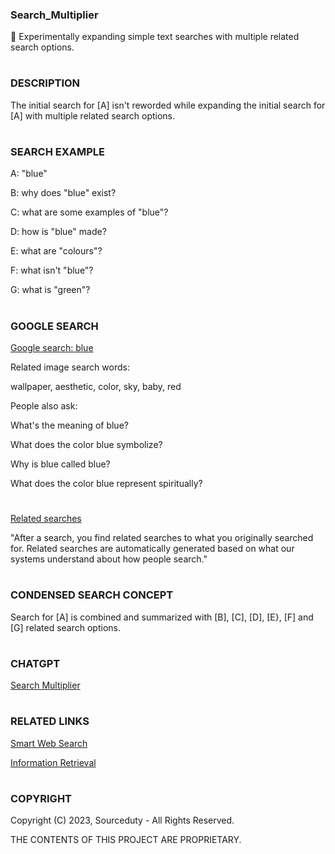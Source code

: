 ### Search_Multiplier

🔎 Experimentally expanding simple text searches with multiple related search options.

#
### DESCRIPTION

The initial search for [A] isn't reworded while expanding the initial search for [A] with multiple related search options.

#
### SEARCH EXAMPLE

A: "blue"

B: why does "blue" exist?

C: what are some examples of "blue"?

D: how is "blue" made?

E: what are "colours"?

F: what isn't "blue"?

G: what is "green"?

#
### GOOGLE SEARCH

[Google search: blue](https://www.google.com/search?q=blue&rlz=1C1VDKB_enCA1059CA1059&oq=blue&gs_lcrp=EgZjaHJvbWUyBggAEEUYOTIGCAEQRRhB0gEHODg1ajBqN6gCALACAA&sourceid=chrome&ie=UTF-8)

Related image search words:

wallpaper, aesthetic, color, sky, baby, red

People also ask:

What's the meaning of blue?

What does the color blue symbolize?

Why is blue called blue?

What does the color blue represent spiritually?

#

[Related searches](https://support.google.com/websearch/answer/2466433?hl=en)

"After a search, you find related searches to what you originally searched for. Related searches are automatically generated based on what our systems understand about how people search."

#
### CONDENSED SEARCH CONCEPT

Search for [A] is combined and summarized with [B], [C], [D], [E}, [F] and [G] related search options.

#
### CHATGPT

[Search Multiplier]()

#
### RELATED LINKS

[Smart Web Search](https://github.com/sourceduty/Smart_Web_Search)

[Information Retrieval](https://en.wikipedia.org/wiki/Information_retrieval)

#
### COPYRIGHT

Copyright (C) 2023, Sourceduty - All Rights Reserved.

THE CONTENTS OF THIS PROJECT ARE PROPRIETARY.

